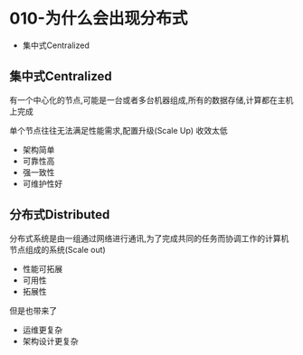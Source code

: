 # 010-为什么会出现分布式

- 集中式Centralized

## 集中式Centralized

有一个中心化的节点,可能是一台或者多台机器组成,所有的数据存储,计算都在主机上完成

单个节点往往无法满足性能需求,配置升级(Scale Up) 收效太低

- 架构简单
- 可靠性高
- 强一致性
- 可维护性好

## 分布式Distributed

分布式系统是由一组通过网络进行通讯,为了完成共同的任务而协调工作的计算机节点组成的系统(Scale out)

- 性能可拓展
- 可用性
- 拓展性

但是也带来了

- 运维更复杂
- 架构设计更复杂